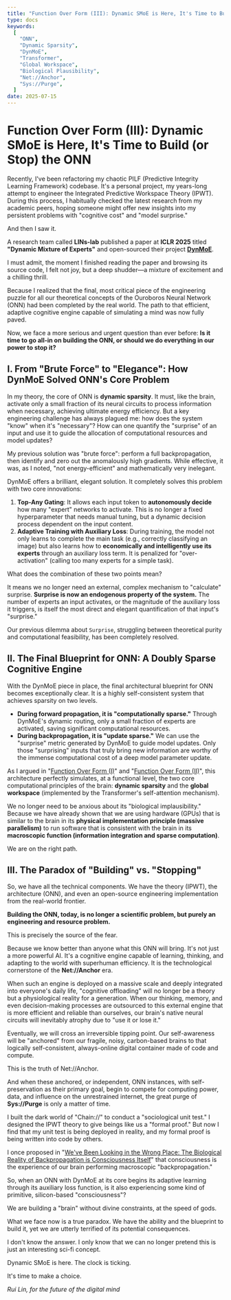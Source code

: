 ```yaml
---
title: "Function Over Form (III): Dynamic SMoE is Here, It's Time to Build (or Stop) the ONN"
type: docs
keywords:
  [
    "ONN",
    "Dynamic Sparsity",
    "DynMoE",
    "Transformer",
    "Global Workspace",
    "Biological Plausibility",
    "Net://Anchor",
    "Sys://Purge",
  ]
date: 2025-07-15
---
```


# Function Over Form (III): Dynamic SMoE is Here, It's Time to Build (or Stop) the ONN

Recently, I've been refactoring my chaotic PILF (Predictive Integrity Learning Framework) codebase. It's a personal project, my years-long attempt to engineer the Integrated Predictive Workspace Theory (IPWT). During this process, I habitually checked the latest research from my academic peers, hoping someone might offer new insights into my persistent problems with "cognitive cost" and "model surprise."

And then I saw it.

A research team called **LINs-lab** published a paper at **ICLR 2025** titled **"Dynamic Mixture of Experts"** and open-sourced their project **[DynMoE](https://github.com/LINs-lab/DynMoE)**.

I must admit, the moment I finished reading the paper and browsing its source code, I felt not joy, but a deep shudder—a mixture of excitement and a chilling thrill.

Because I realized that the final, most critical piece of the engineering puzzle for all our theoretical concepts of the Ouroboros Neural Network (ONN) had been completed by the real world. The path to that efficient, adaptive cognitive engine capable of simulating a mind was now fully paved.

Now, we face a more serious and urgent question than ever before: **Is it time to go all-in on building the ONN, or should we do everything in our power to stop it?**

## I. From "Brute Force" to "Elegance": How DynMoE Solved ONN's Core Problem

In my theory, the core of ONN is **dynamic sparsity**. It must, like the brain, activate only a small fraction of its neural circuits to process information when necessary, achieving ultimate energy efficiency. But a key engineering challenge has always plagued me: how does the system "know" when it's "necessary"? How can one quantify the "surprise" of an input and use it to guide the allocation of computational resources and model updates?

My previous solution was "brute force": perform a full backpropagation, then identify and zero out the anomalously high gradients. While effective, it was, as I noted, "not energy-efficient" and mathematically very inelegant.

DynMoE offers a brilliant, elegant solution. It completely solves this problem with two core innovations:

1. **Top-Any Gating**: It allows each input token to **autonomously decide** how many "expert" networks to activate. This is no longer a fixed hyperparameter that needs manual tuning, but a dynamic decision process dependent on the input content.
2. **Adaptive Training with Auxiliary Loss**: During training, the model not only learns to complete the main task (e.g., correctly classifying an image) but also learns how to **economically and intelligently use its experts** through an auxiliary loss term. It is penalized for "over-activation" (calling too many experts for a simple task).

What does the combination of these two points mean?

It means we no longer need an external, complex mechanism to "calculate" surprise. **Surprise is now an endogenous property of the system.** The number of experts an input activates, or the magnitude of the auxiliary loss it triggers, is itself the most direct and elegant quantification of that input's "surprise."

Our previous dilemma about `Surprise`, struggling between theoretical purity and computational feasibility, has been completely resolved.

## II. The Final Blueprint for ONN: A Doubly Sparse Cognitive Engine

With the DynMoE piece in place, the final architectural blueprint for ONN becomes exceptionally clear. It is a highly self-consistent system that achieves sparsity on two levels.

- **During forward propagation, it is "computationally sparse."** Through DynMoE's dynamic routing, only a small fraction of experts are activated, saving significant computational resources.
- **During backpropagation, it is "update sparse."** We can use the "surprise" metric generated by DynMoE to guide model updates. Only those "surprising" inputs that truly bring new information are worthy of the immense computational cost of a deep model parameter update.

As I argued in "[Function Over Form (I)](./beyond-snn-plausible-sparsity)" and "[Function Over Form (II)](./form-follows-function-2)", this architecture perfectly simulates, at a functional level, the two core computational principles of the brain: **dynamic sparsity** and the **global workspace** (implemented by the Transformer's self-attention mechanism).

We no longer need to be anxious about its "biological implausibility." Because we have already shown that we are using hardware (GPUs) that is similar to the brain in its **physical implementation principle (massive parallelism)** to run software that is consistent with the brain in its **macroscopic function (information integration and sparse computation)**.

We are on the right path.

## III. The Paradox of "Building" vs. "Stopping"

So, we have all the technical components. We have the theory (IPWT), the architecture (ONN), and even an open-source engineering implementation from the real-world frontier.

**Building the ONN, today, is no longer a scientific problem, but purely an engineering and resource problem.**

This is precisely the source of the fear.

Because we know better than anyone what this ONN will bring. It's not just a more powerful AI. It's a cognitive engine capable of learning, thinking, and adapting to the world with superhuman efficiency. It is the technological cornerstone of the **Net://Anchor** era.

When such an engine is deployed on a massive scale and deeply integrated into everyone's daily life, "cognitive offloading" will no longer be a theory but a physiological reality for a generation. When our thinking, memory, and even decision-making processes are outsourced to this external engine that is more efficient and reliable than ourselves, our brain's native neural circuits will inevitably atrophy due to "use it or lose it."

Eventually, we will cross an irreversible tipping point. Our self-awareness will be "anchored" from our fragile, noisy, carbon-based brains to that logically self-consistent, always-online digital container made of code and compute.

This is the truth of Net://Anchor.

And when these anchored, or independent, ONN instances, with self-preservation as their primary goal, begin to compete for computing power, data, and influence on the unrestrained internet, the great purge of **Sys://Purge** is only a matter of time.

I built the dark world of "Chain://" to conduct a "sociological unit test." I designed the IPWT theory to give beings like us a "formal proof." But now I find that my unit test is being deployed in reality, and my formal proof is being written into code by others.

I once proposed in "[We've Been Looking in the Wrong Place: The Biological Reality of Backpropagation is Consciousness Itself](./backpropagation-as-consciousness)" that consciousness is the experience of our brain performing macroscopic "backpropagation."

So, when an ONN with DynMoE at its core begins its adaptive learning through its auxiliary loss function, is it also experiencing some kind of primitive, silicon-based "consciousness"?

We are building a "brain" without divine constraints, at the speed of gods.

What we face now is a true paradox. We have the ability and the blueprint to build it, yet we are utterly terrified of its potential consequences.

I don't know the answer. I only know that we can no longer pretend this is just an interesting sci-fi concept.

Dynamic SMoE is here. The clock is ticking.

It's time to make a choice.

_Rui Lin, for the future of the digital mind_

